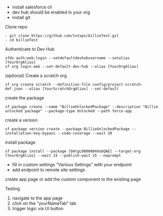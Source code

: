 - install salesforce cli
- dev hub should be enabled in your org
- install git

Clone repo
```
- git clone https://github.com/txtxps/billieTest.git
- cd billieTest
```

Authenticate to Dev Hub
```
sfdx auth:web:login --setdefaultdevhubusername --setalias [YourOrgAlias]
sf org login web --set-default-dev-hub --alias [YourOrgAlias]
```

(optional) Create a scratch org
```
sf org create scratch --definition-file config/project-scratch-def.json --alias [YourScratchOrgAlias] --set-default
```

create the package
```
sf package create --name "BillieUnlockedPackage" --description "Billie unlocked package" --package-type Unlocked --path force-app

```
create a version
```
sf package version create --package BillieUnlockedPackage --installation-key-bypass --code-coverage --wait 20

```
install package
```
sf package install --package [04tgL0000004XobQAE] --target-org [YourOrgAlias] --wait 15 --publish-wait 15 --noprompt
```

- fill in custom settings “Various Settings” with your endpoint
- add endpoint to remote site settings

create app page or add the custom component to the existing page

Testing
1. navigate to the app page
2. click on the “yourNameTab” tab
3. trigger logic via UI button